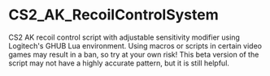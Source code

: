 # CS2_AK_RecoilControlSystem
CS2 AK recoil control script with adjustable sensitivity modifier using Logitech's GHUB Lua environment. Using macros or scripts in certain video games may result in a ban, so try at your own risk!
This beta version of the script may not have a highly accurate pattern, but it is still helpful.
